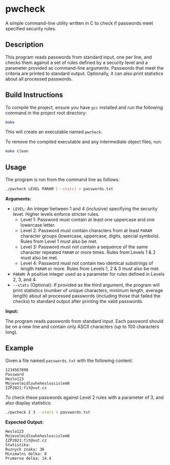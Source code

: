 # pwcheck

A simple command-line utility written in C to check if passwords meet specified security rules.

## Description

This program reads passwords from standard input, one per line, and checks them against a set of rules defined by a security level and a parameter provided as command-line arguments. Passwords that meet the criteria are printed to standard output. Optionally, it can also print statistics about all processed passwords.

## Build Instructions

To compile the project, ensure you have `gcc` installed and run the following command in the project root directory:

```bash
make
```

This will create an executable named `pwcheck`.

To remove the compiled executable and any intermediate object files, run:

```bash
make clean
```

## Usage

The program is run from the command line as follows:

```bash
./pwcheck LEVEL PARAM [--stats] < passwords.txt
```

**Arguments:**

*   `LEVEL`: An integer between 1 and 4 (inclusive) specifying the security level. Higher levels enforce stricter rules.
    *   Level 1: Password must contain at least one uppercase and one lowercase letter.
    *   Level 2: Password must contain characters from at least `PARAM` character groups (lowercase, uppercase, digits, special symbols). Rules from Level 1 must also be met.
    *   Level 3: Password must not contain a sequence of the same character repeated `PARAM` or more times. Rules from Levels 1 & 2 must also be met.
    *   Level 4: Password must not contain two identical substrings of length `PARAM` or more. Rules from Levels 1, 2 & 3 must also be met.
*   `PARAM`: A positive integer used as a parameter for rules defined in Levels 2, 3, and 4.
*   `--stats` (Optional): If provided as the third argument, the program will print statistics (number of unique characters, minimum length, average length) about all processed passwords (including those that failed the checks) to standard output after printing the valid passwords.

**Input:**

The program reads passwords from standard input. Each password should be on a new line and contain only ASCII characters (up to 100 characters long).

## Example

Given a file named `passwords.txt` with the following content:

```
1234567890
Password
Heslo123
Mojevelmidlouhehesloscislem0
IZP2021:fit@vut.cz
```

To check these passwords against Level 2 rules with a parameter of 3, and also display statistics:

```bash
./pwcheck 2 3 --stats < passwords.txt
```

**Expected Output:**

```
Heslo123
Mojevelmidlouhehesloscislem0
IZP2021:fit@vut.cz
Statistika:
Ruznych znaku: 36
Minimalni delka: 8
Prumerna delka: 14.4
```
